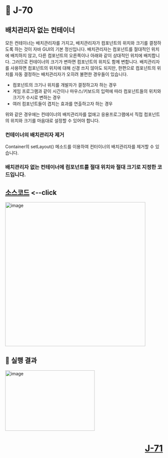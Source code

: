 # 📖 J-70

## 배치관리자 없는 컨테이너
<p>
  모든 컨테이너는 배치관리자를 가지고, 배치관리자가 컴포넌트의 위치와 크기를 결정하도록 하는 것이 자바 GUI의 기본 정신입니다.
  배치관리자는 컴포넌트를 절대적인 위치에 배치하지 않고, 다른 컴포넌트의 오른쪽이나 아래와 같이 상대적인 위치에 배치합니다.
  그러므로 컨테이너의 크기가 변하면 컴포넌트의 위치도 함께 변합니다.
  배치관리자를 사용하면 컴포넌트의 위치에 대해 신경 쓰지 않아도 되지만, 한편으로 컴포넌트의 위치를 자동 결정하는 배치관리자가 오히려 불편한 경우들이 있습니다. 
</p>

* 컴포넌트의 크기나 위치를 개발자가 결정하고자 하는 경우
* 게임 프로그램과 같이 시간이나 마우스/키보드의 입력에 따라 컴포넌트들의 위치와 크기가 수시로 변하는 경우
* 여러 컴포넌트들이 겹치는 효과를 연출하고자 하는 경우

<p>
  위와 같은 경우에는 컨테이너의 배치관리자를 없애고 응용프로그램에서 직접 컴포넌트의 위치와 크기를 마음대로 설정할 수 있어야 합니다.
</p>

### 컨테이너의 배치관리자 제거
<p>
  Container의 setLayout() 메소드를 이용하여 컨터이너의 배치관리자를 제거할 수 있습니다.
</p>

### 배치관리자 없는 컨테이너에 컴포넌트를 절대 위치와 절대 크기로 지정한 코드입니다.

[소스코드](./NullContainerEx.java) <--click
---

<img width="448" height="460" alt="image" src="https://github.com/user-attachments/assets/8b1742e4-0eb6-4525-b6e0-7dbd88a9487a" />

📘 실행 결과
---

<img width="286" height="193" alt="image" src="https://github.com/user-attachments/assets/c9c227ee-4d2c-4ad8-a4e5-1335a8cd31cf" />

# <p align="right">[J-71](./Lab08/J_71.md)</p>
